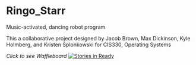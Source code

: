 # Ringo_Starr
Music-activated, dancing robot program
<p>
This a collaborative project designed by Jacob Brown, Max Dickinson, Kyle Holmberg, and Kristen Splonkowski for CIS330, Operating Systems
</p>

<em>Click to see Waffleboard</em>
[![Stories in Ready](https://badge.waffle.io/duskykmh/Ringo_Starr.svg?label=ready&title=Ready)](http://waffle.io/duskykmh/Ringo_Starr)

